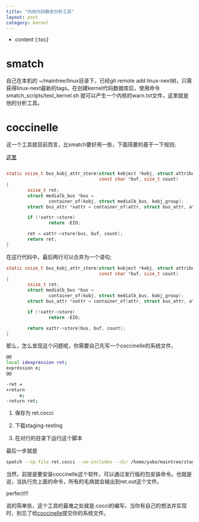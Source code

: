 ```yaml
---
title: "内核代码静态分析工具"
layout: post
category: kernel
---
```


* content
{:toc}

# smatch

自己在本机的 ~/maintree/linux目录下，已经git remote add linux-next树，只需获得linux-next最新的tags。在创建kernel代码数据库后，使用命令smatch_scripts/test_kernel.sh 就可以产生一个内核的warn.txt文件，这里就是他的分析工具。

# coccinelle

这一个工具就目前而言，比smatch要好用一些，下面简要的基于一下规则;

[这里](https://kernelnewbies.org/JuliaLawall)

```c

static ssize_t bus_kobj_attr_store(struct kobject *kobj, struct attribute *attr,
                                   const char *buf, size_t count)
{
        ssize_t ret;
        struct medialb_bus *bus =
                container_of(kobj, struct medialb_bus, kobj_group);
        struct bus_attr *xattr = container_of(attr, struct bus_attr, attr);

        if (!xattr->store)
                return -EIO;

        ret = xattr->store(bus, buf, count);
        return ret;
}
```

在这行代码中，最后两行可以合并为一个语句;

```c
static ssize_t bus_kobj_attr_store(struct kobject *kobj, struct attribute *attr,
                                   const char *buf, size_t count)
{
        ssize_t ret;
        struct medialb_bus *bus =
                container_of(kobj, struct medialb_bus, kobj_group);
        struct bus_attr *xattr = container_of(attr, struct bus_attr, attr);

        if (!xattr->store)
                return -EIO;

        return xattr->store(bus, buf, count);
}
```

那么，怎么发现这个问题呢，你需要自己先写一个coccinelle的系统文件，

```bash
@@
local idexpression ret;
expression e;
@@

-ret =
+return
     e;
-return ret;
```

1. 保存为 ret.cocci

2. 下载staging-testing

3. 在对行的目录下运行这个脚本

最后一步就是

```bash
spatch --sp-file ret.cocci --no-includes --dir /home/yubo/maintree/staging/drivers/staging > ret.out
```

当然，前提是要安装coccinelle这个软件，可以通过发行版的包安装命令。也就是说，当执行完上面的命令，所有的毛病就会输出到ret.out这个文件。

perfect!!!

说的简单些，这个工具的最难之处就是.cocci的编写，当你有自己的想法并实现时，别忘了给[coccinelle](https://github.com/coccinelle/coccinelle)提交你的系统文件。
